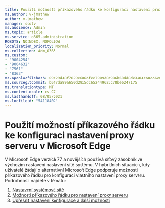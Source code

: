 ```yaml
---
title: Použití možností příkazového řádku ke konfiguraci nastavení proxy serveru v Microsoft Edge
ms.author: v-jmathew
author: v-jmathew
manager: scotv
ms.audience: Admin
ms.topic: article
ms.service: o365-administration
ROBOTS: NOINDEX, NOFOLLOW
localization_priority: Normal
ms.collection: Adm_O365
ms.custom:
- "9004254"
- "9004632"
- "7561"
- "8363"
ms.openlocfilehash: 09d29d48f7829e606afce7909d8a986b63dd8dc3484ca0ea6c07af60bc8f1a23
ms.sourcegitcommit: b5f7da89a650d2915dc652449623c78be6247175
ms.translationtype: MT
ms.contentlocale: cs-CZ
ms.lasthandoff: 08/05/2021
ms.locfileid: "54118407"
---
```

# <a name="use-command-line-options-to-configure-proxy-settings-in-microsoft-edge"></a>Použití možností příkazového řádku ke konfiguraci nastavení proxy serveru v Microsoft Edge

V Microsoft Edge verzích 77 a novějších používá síťový zásobník ve výchozím nastavení nastavení sítě systému. V hybridních situacích, kdy uživatelé žádají o alternativní Microsoft Edge podporuje možnosti příkazového řádku pro konfiguraci vlastního nastavení proxy serveru. Podrobnosti najdete v tématu:

1. [Nastavení systémové sítě](https://go.microsoft.com/fwlink/?linkid=2133962)
2. [Možnosti příkazového řádku pro nastavení proxy serveru](https://go.microsoft.com/fwlink/?linkid=2134292)
3. [Upřesnit nastavení konfigurace a další možnosti](https://go.microsoft.com/fwlink/?linkid=2134293)
